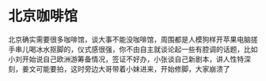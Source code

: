 # 北京咖啡馆

北京确实需要很多咖啡馆，谈大事不能没咖啡馆，周围都是人模狗样开苹果电脑搓手串儿喝冰水抠脚的，仪式感很强，你不由自主就谈论起一些有腔调的话题，比如小刘开始说自己欧洲游筹备情况，签证不好办，小张谈自己新剧本，讲人性特深刻，姜文可能要拍，这时旁边大哥带着小妹进来，开始修脚，大家崩溃了

